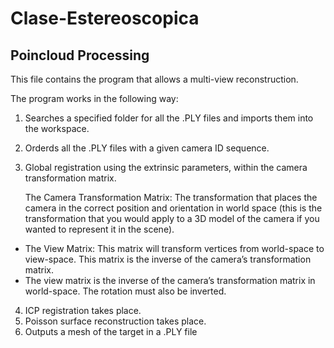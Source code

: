 # Clase-Estereoscopica

## Poincloud Processing

This file contains the program that allows a multi-view reconstruction.

The program works in the following way:

1. Searches a specified folder for all the .PLY files and imports them into the workspace.
2. Orderds all the .PLY files with a given camera ID sequence.
3. Global registration using the extrinsic parameters, within the camera transformation matrix.<br>
    
    The Camera Transformation Matrix: The transformation that places the camera in the correct position and orientation in world space (this is the transformation that you would apply to a 3D model of the camera if you wanted to represent it in the scene).
* The View Matrix: This matrix will transform vertices from world-space to view-space.  This matrix is the inverse of the camera’s transformation matrix.
* The view matrix is the inverse of the camera’s transformation matrix in world-space. The rotation must also be inverted.

4. ICP registration takes place.
5. Poisson surface reconstruction takes place.
6. Outputs a mesh of the target in a .PLY file